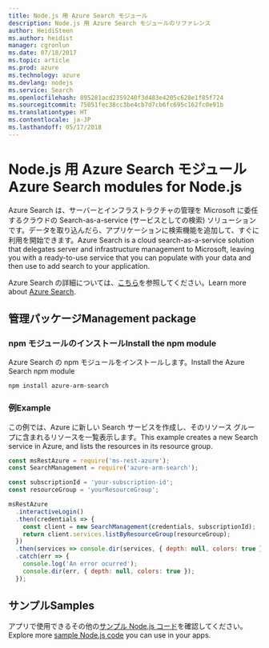 ```yaml
---
title: Node.js 用 Azure Search モジュール
description: Node.js 用 Azure Search モジュールのリファレンス
author: HeidiSteen
ms.author: heidist
manager: cgronlun
ms.date: 07/18/2017
ms.topic: article
ms.prod: azure
ms.technology: azure
ms.devlang: nodejs
ms.service: Search
ms.openlocfilehash: 895281acd2359240f3d483e4205c628e1f85f724
ms.sourcegitcommit: 75051fec38cc3be4cb7d7cb6fc695c162fc0e91b
ms.translationtype: HT
ms.contentlocale: ja-JP
ms.lasthandoff: 05/17/2018
---
```

# <a name="azure-search-modules-for-nodejs"></a><span data-ttu-id="0c67d-103">Node.js 用 Azure Search モジュール</span><span class="sxs-lookup"><span data-stu-id="0c67d-103">Azure Search modules for Node.js</span></span>

<span data-ttu-id="0c67d-104">Azure Search は、サーバーとインフラストラクチャの管理を Microsoft に委任するクラウドの Search-as-a-service (サービスとしての検索) ソリューションです。データを取り込んだら、アプリケーションに検索機能を追加して、すぐに利用を開始できます。</span><span class="sxs-lookup"><span data-stu-id="0c67d-104">Azure Search is a cloud search-as-a-service solution that delegates server and infrastructure management to Microsoft, leaving you with a ready-to-use service that you can populate with your data and then use to add search to your application.</span></span>

<span data-ttu-id="0c67d-105">Azure Search の詳細については、[こちら](https://docs.microsoft.com/azure/search/search-what-is-azure-search)を参照してください。</span><span class="sxs-lookup"><span data-stu-id="0c67d-105">Learn more about [Azure Search](https://docs.microsoft.com/azure/search/search-what-is-azure-search).</span></span>

## <a name="management-package"></a><span data-ttu-id="0c67d-106">管理パッケージ</span><span class="sxs-lookup"><span data-stu-id="0c67d-106">Management package</span></span>

### <a name="install-the-npm-module"></a><span data-ttu-id="0c67d-107">npm モジュールのインストール</span><span class="sxs-lookup"><span data-stu-id="0c67d-107">Install the npm module</span></span>

<span data-ttu-id="0c67d-108">Azure Search の npm モジュールをインストールします。</span><span class="sxs-lookup"><span data-stu-id="0c67d-108">Install the Azure Search npm module</span></span>

```bash
npm install azure-arm-search
```

### <a name="example"></a><span data-ttu-id="0c67d-109">例</span><span class="sxs-lookup"><span data-stu-id="0c67d-109">Example</span></span>

<span data-ttu-id="0c67d-110">この例では、Azure に新しい Search サービスを作成し、そのリソース グループに含まれるリソースを一覧表示します。</span><span class="sxs-lookup"><span data-stu-id="0c67d-110">This example creates a new Search service in Azure, and lists the resources in its resource group.</span></span>

```javascript
const msRestAzure = require('ms-rest-azure');
const SearchManagement = require('azure-arm-search');

const subscriptionId = 'your-subscription-id';
const resourceGroup = 'yourResourceGroup';

msRestAzure
  .interactiveLogin()
  .then(credentials => {
    const client = new SearchManagement(credentials, subscriptionId);
    return client.services.listByResourceGroup(resourceGroup);
  })
  .then(services => console.dir(services, { depth: null, colors: true }))
  .catch(err => {
    console.log('An error ocurred');
    console.dir(err, { depth: null, colors: true });
  });
```

## <a name="samples"></a><span data-ttu-id="0c67d-111">サンプル</span><span class="sxs-lookup"><span data-stu-id="0c67d-111">Samples</span></span>

<span data-ttu-id="0c67d-112">アプリで使用できるその他の[サンプル Node.js コード](https://azure.microsoft.com/resources/samples/?platform=nodejs)を確認してください。</span><span class="sxs-lookup"><span data-stu-id="0c67d-112">Explore more [sample Node.js code](https://azure.microsoft.com/resources/samples/?platform=nodejs) you can use in your apps.</span></span>
